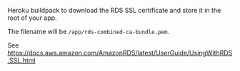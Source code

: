 Heroku buildpack to download the RDS SSL certificate and store it in the root of your app.

The filename will be `/app/rds-combined-ca-bundle.pem`.

See https://docs.aws.amazon.com/AmazonRDS/latest/UserGuide/UsingWithRDS.SSL.html
